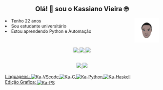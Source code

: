 <h2 align= 'center'> Olá! 👋 sou o Kassiano Vieira 🤓
</h2>

<p>
  <img align= 'right' height="80" src= "https://github.com/KassianoV/KassianoV/blob/2f101df415d8350c0198f24052662e8c4b5ffbf8/image/Caricatura.png" />
    <li align= 'left'>Tenho 22 anos </li>
    <li align= 'left'>Sou estudante universitário</li>
    <li align= 'left'>Estou aprendendo Python e Automação </li>
</p><br/>

<p align= 'center' >
<a href="https://www.linkedin.com/in/kassianovieira/" />
    <img src= "https://img.shields.io/badge/linkedin-%230077B5.svg?&style=for-the-badge&logo=linkedin&logoColor=white" />
    </a>
    <a href= "https://t.me/Kassian0" />
    <img src= "https://img.shields.io/badge/Telegram-2CA5E0?style=for-the-badge&logo=telegram&logoColor=white" />
    </a>
    <a href= "kassianovieira@id.uff.br" />
    <img src= "https://img.shields.io/badge/Gmail-D14836?style=for-the-badge&logo=gmail&logoColor=white" />
    </p><br/>
    
<div align="center">
  <a href="https://github.com/KassianoV">
  <img height="150em" src="https://github-readme-stats.vercel.app/api?username=KassianoV&show_icons=true&theme=radical&include_all_commits=true&count_private=true"/>
  <img height="150em" src="https://github-readme-stats.vercel.app/api/top-langs/?username=KassianoV&layout=compact&langs_count=7&theme=radical"/>
</div>

<div style="display: 
inline_block"><br>
  Linguagens:
  <img align="center" alt="Ka-VScode" height="30" width="40" src= "https://cdn.jsdelivr.net/gh/devicons/devicon/icons/vscode/vscode-original.svg">
  <img align="center" alt="Ka-C" height="30" width="40" src="https://cdn.jsdelivr.net/gh/devicons/devicon/icons/c/c-original.svg">
  <img align="center" alt="Ka-Python" height="30" width="40" src="https://cdn.jsdelivr.net/gh/devicons/devicon/icons/python/python-original.svg">
   <img align="center" alt="Ka-Haskell" height="30" width="40" src="https://cdn.jsdelivr.net/gh/devicons/devicon/icons/haskell/haskell-original.svg">
  <br/>
  Edição Grafica:
  <img align="center" alt="Ka-PS" height="30" width="40" src="https://cdn.jsdelivr.net/gh/devicons/devicon/icons/photoshop/photoshop-plain.svg">
</div>

